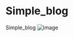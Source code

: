 # Simple_blog
Simple_blog
![image](https://github.com/user-attachments/assets/d8a90a6c-4dd1-4258-8a9c-7ecb9a5f3c8d)
